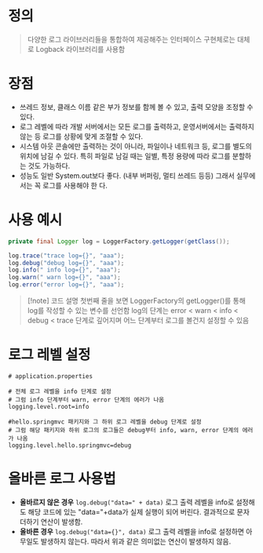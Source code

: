 # 정의

> 다양한 로그 라이브러리들을 통합하여 제공해주는 인터페이스
> 구현체로는 대체로 Logback 라이브러리를 사용함

# 장점
- 쓰레드 정보, 클래스 이름 같은 부가 정보를 함께 볼 수 있고, 출력 모양을 조정할 수 있다.  
- 로그 레벨에 따라 개발 서버에서는 모든 로그를 출력하고, 운영서버에서는 출력하지 않는 등 로그를 상황에 맞게 조절할 수 있다.  
- 시스템 아웃 콘솔에만 출력하는 것이 아니라, 파일이나 네트워크 등, 로그를 별도의 위치에 남길 수 있다. 특히 파일로 남길 때는 일별, 특정 용량에 따라 로그를 분할하는 것도 가능하다.  
- 성능도 일반 System.out보다 좋다. (내부 버퍼링, 멀티 쓰레드 등등) 그래서 실무에서는 꼭 로그를 사용해야 한 다.

# 사용 예시

```java
private final Logger log = LoggerFactory.getLogger(getClass());

log.trace("trace log={}", "aaa");
log.debug("debug log={}", "aaa");
log.info(" info log={}", "aaa");
log.warn(" warn log={}", "aaa");
log.error("error log={}", "aaa");
```
>[!note] 코드 설명
>첫번째 줄을 보면 LoggerFactory의 getLogger()를 통해 log를 작성할 수 있는 변수를 선언함
>log의 단계는 error < warn < info < debug < trace 단계로 깊어지며 어느 단계부터 로그를 볼건지 설정할 수 있음

# 로그 레벨 설정

```properties
# application.properties

# 전체 로그 레벨을 info 단계로 설정
# 그럼 info 단계부터 warn, error 단계의 에러가 나옴
logging.level.root=info

#hello.springmvc 패키지와 그 하위 로그 레벨을 debug 단계로 설정
# 그럼 해당 패키지와 하위 로그의 로그들은 debug부터 info, warn, error 단계의 에러가 나옴
logging.level.hello.springmvc=debug
```

# 올바른 로그 사용법

- **올바르지 않은 경우**
	`log.debug("data=" + data)`
	로그 출력 레벨을 info로 설정해도 해당 코드에 있는 "data="+data가 실제 실행이 되어 버린다. 
	결과적으로 문자 더하기 연산이 발생함.
- **올바른 경우**
	`log.debug("data={}", data)`
	로그 출력 레벨을 info로 설정하면 아무일도 발생하지 않는다. 
	따라서 위과 같은 의미없는 연산이 발생하지 않음.